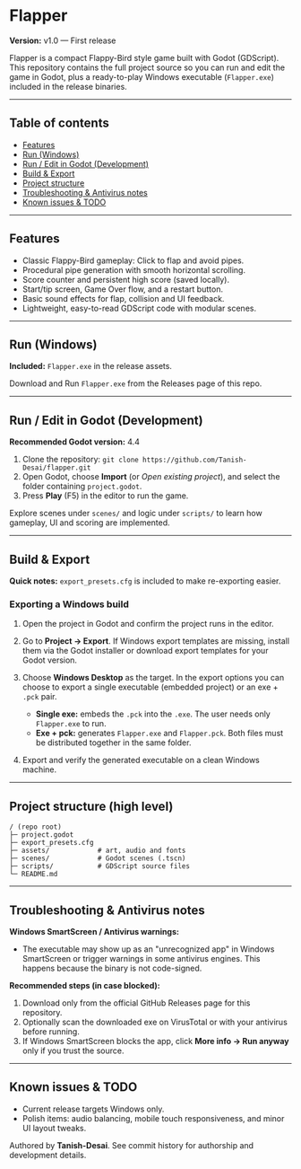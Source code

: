 # Flapper

**Version:** v1.0 — First release

Flapper is a compact Flappy-Bird style game built with Godot (GDScript). This repository contains the full project source so you can run and edit the game in Godot, plus a ready-to-play Windows executable (`Flapper.exe`) included in the release binaries.

---

## Table of contents

* [Features](#features)
* [Run (Windows)](#run-windows)
* [Run / Edit in Godot (Development)](#run--edit-in-godot-development)
* [Build & Export](#build--export)
* [Project structure](#project-structure)
* [Troubleshooting & Antivirus notes](#troubleshooting--antivirus-notes)
* [Known issues & TODO](#known-issues--todo)

---

## Features

* Classic Flappy-Bird gameplay: Click to flap and avoid pipes.
* Procedural pipe generation with smooth horizontal scrolling.
* Score counter and persistent high score (saved locally).
* Start/tip screen, Game Over flow, and a restart button.
* Basic sound effects for flap, collision and UI feedback.
* Lightweight, easy-to-read GDScript code with modular scenes.

---

## Run (Windows)

**Included:** `Flapper.exe` in the release assets.

Download and Run `Flapper.exe` from the Releases page of this repo.

---

## Run / Edit in Godot (Development)

**Recommended Godot version:** 4.4

1. Clone the repository: `git clone https://github.com/Tanish-Desai/flapper.git`
2. Open Godot, choose **Import** (or *Open existing project*), and select the folder containing `project.godot`.
3. Press **Play** (F5) in the editor to run the game.

Explore scenes under `scenes/` and logic under `scripts/` to learn how gameplay, UI and scoring are implemented.

---

## Build & Export

**Quick notes:** `export_presets.cfg` is included to make re-exporting easier.

### Exporting a Windows build

1. Open the project in Godot and confirm the project runs in the editor.
2. Go to **Project → Export**. If Windows export templates are missing, install them via the Godot installer or download export templates for your Godot version.
3. Choose **Windows Desktop** as the target. In the export options you can choose to export a single executable (embedded project) or an exe + `.pck` pair.

   * **Single exe:** embeds the `.pck` into the `.exe`. The user needs only `Flapper.exe` to run.
   * **Exe + pck:** generates `Flapper.exe` and `Flapper.pck`. Both files must be distributed together in the same folder.
4. Export and verify the generated executable on a clean Windows machine.

---

## Project structure (high level)

```
/ (repo root)
├─ project.godot
├─ export_presets.cfg
├─ assets/            # art, audio and fonts
├─ scenes/            # Godot scenes (.tscn)
├─ scripts/           # GDScript source files
└─ README.md

```

---

## Troubleshooting & Antivirus notes

**Windows SmartScreen / Antivirus warnings:**

* The executable may show up as an "unrecognized app" in Windows SmartScreen or trigger warnings in some antivirus engines. This happens because the binary is not code-signed.

**Recommended steps (in case blocked):**

1. Download only from the official GitHub Releases page for this repository.
2. Optionally scan the downloaded exe on VirusTotal or with your antivirus before running.
3. If Windows SmartScreen blocks the app, click **More info → Run anyway** only if you trust the source.

---

## Known issues & TODO

* Current release targets Windows only.
* Polish items: audio balancing, mobile touch responsiveness, and minor UI layout tweaks.

Authored by **Tanish-Desai**. See commit history for authorship and development details.
